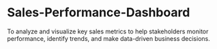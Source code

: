 # Sales-Performance-Dashboard
To analyze and visualize key sales metrics to help stakeholders monitor performance, identify trends, and make data-driven business decisions.
